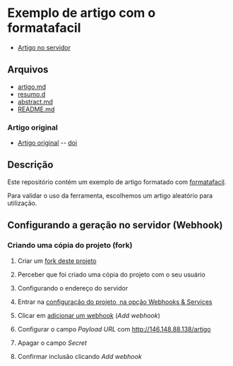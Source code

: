 # Exemplo de artigo com o formatafacil

- [Artigo no servidor](http://146.148.88.138/artigo/formatafacil/exemplo-artigo)

## Arquivos


- [artigo.md](https://github.com/formatafacil/exemplo-artigo/edit/master/artigo.md) 
- [resumo.d](https://github.com/formatafacil/exemplo-artigo/edit/master/config/resumo.md) 
- [abstract.md](https://github.com/formatafacil/exemplo-artigo/edit/master/config/abstract.md)
- [README.md](https://github.com/formatafacil/exemplo-artigo/edit/master/README.md)

### Artigo original

- [Artigo original](http://www.scielo.br/scielo.php?script=sci_pdf&pid=S1518-76322015000100061&lng=pt&nrm=iso&tlng=pt) -- [doi](http://dx.doi.org/10.1590/1982-4017-150104-1014)

## Descrição

Este repositório contém um exemplo de artigo formatado com [formatafacil](https://github.com/formatafacil/formatafacil).

Para validar o uso da ferramenta, escolhemos um artigo aleatório
para utilização.


## Configurando a geração no servidor (Webhook)

### Criando uma cópia do projeto (fork)

1. Criar um [fork deste projeto](https://github.com/formatafacil/exemplo-artigo/fork)

2. Perceber que foi criado uma cópia do projeto com o seu usuário

3. Configurando o endereço do servidor

4. Entrar na [configuração do projeto, na opção Webhooks & Services](./settings/hooks)

5. Clicar em [adicionar um webhook](./settings/hooks/new&hook_url=http://146.148.88.138/artigo) (*Add webhook*)

6. Configurar o campo *Payload URL* com http://146.148.88.138/artigo

7. Apagar o campo *Secret*

8. Confirmar inclusão clicando *Add webhook*

